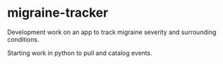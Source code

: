 # migraine-tracker
Development work on an app to track migraine severity and surrounding conditions.

Starting work in python to pull and catalog events.
